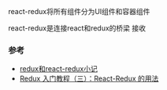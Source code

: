 react-redux将所有组件分为UI组件和容器组件

react-redux是连接react和redux的桥梁
接收

### 参考  
- [redux和react-redux小记](https://www.cnblogs.com/bax-life/p/8440326.html)  
- [Redux 入门教程（三）：React-Redux 的用法](http://www.ruanyifeng.com/blog/2016/09/redux_tutorial_part_three_react-redux.html)